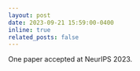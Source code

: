 ```yaml
---
layout: post
date: 2023-09-21 15:59:00-0400
inline: true
related_posts: false
---
```


One paper accepted at NeurIPS 2023. 